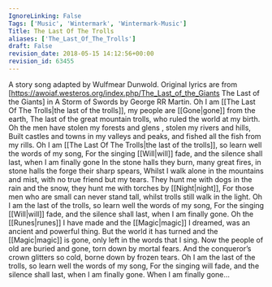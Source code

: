 ```yaml
---
IgnoreLinking: False
Tags: ['Music', 'Wintermark', 'Wintermark-Music']
Title: The Last Of The Trolls
aliases: ['The_Last_Of_The_Trolls']
draft: False
revision_date: 2018-05-15 14:12:56+00:00
revision_id: 63455
---
```


A story song adapted by Wulfmear Dunwold. Original lyrics are from [https://awoiaf.westeros.org/index.php/The_Last_of_the_Giants The Last of the Giants] in A Storm of Swords by George RR Martin. 
Oh I am [[The Last Of The Trolls|the last of the trolls]], my people are [[Gone|gone]] from the earth,
The last of the great mountain trolls, who ruled the world at my birth.
Oh the men have stolen my forests and glens , stolen my rivers and hills,
Built castles and towns in my valleys and peaks, and fished all the fish from my rills.
Oh I am [[The Last Of The Trolls|the last of the trolls]], so learn well the words of my song,
For the singing [[Will|will]] fade, and the silence shall last, when I am finally gone
In the stone halls they burn, many great fires, in stone halls the forge their sharp spears,
Whilst I walk alone in the mountains and mist, with no true friend but my tears.
They hunt me with dogs in the rain and the snow, they hunt me with torches by [[Night|night]],
For those men who are small can never stand tall, whilst trolls still walk in the light.
Oh I am the last of the trolls, so learn well the words of my song,
For the singing [[Will|will]] fade, and the silence shall last, when I am finally gone.
Oh the [[Runes|runes]] I have made and the [[Magic|magic]] I dreamed, was an ancient and powerful thing.
But the world it has turned and the [[Magic|magic]] is gone, only left in the words that I sing.
Now the people of old are buried and gone, torn down by mortal fears.
And the conqueror’s crown glitters so cold, borne down by frozen tears.
Oh I am the last of the trolls, so learn well the words of my song,
For the singing will fade, and the silence shall last, when I am finally gone.
When I am finally gone...